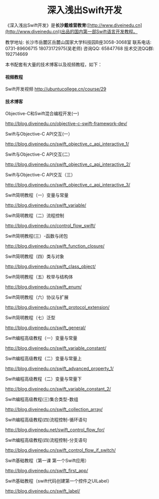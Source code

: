 # <center>深入浅出Swift开发</center>
《深入浅出Swift开发》是**长沙戴维营教育**([http://www.diveinedu.cn](http://www.diveinedu.cn))出品的国内第一部Swift语言开发教程。

教学地址:
    长沙市岳麓区岳麓山国家大学科技园B座3058-3068室
联系电话:
    0731-89606715
    18073172975(吴老师)
咨询QQ: 65847768 
技术交流QQ群: 192714669

本书配套有大量的技术博客以及视频教程，如下：
#### 视频教程
Swift开发视频
http://ubuntucollege.cn/course/29

#### 技术博客
Objective-C和Swift混合编程开发(一)

http://blog.diveinedu.cn/objective-c-swift-framework-dev/

Swift与Objective-C API交互(一）

http://blog.diveinedu.cn/swift_objective_c_api_interactive_1/

Swift与Objective-C API交互(二）

http://blog.diveinedu.cn/swift_objective_c_api_interactive_2/

Swift与Objective-C API交互（三）

http://blog.diveinedu.cn/swift_objective_c_api_interactive_3/

Swift简明教程（一）变量与常量

http://blog.diveinedu.cn/swift_variable/

Swift简明教程（二）流程控制

http://blog.diveinedu.cn/control_flow_swift/

Swift简明教程(三）-函数与闭包

http://blog.diveinedu.cn/swift_function_closure/

Swift简明教程（四）类与对象

http://blog.diveinedu.cn/swift_class_object/

Swift简明教程（五）枚举与结构体

http://blog.diveinedu.cn/swift_enum/

Swift简明教程（六）协议与扩展

http://blog.diveinedu.cn/swift_protocol_extension/

Swift简明教程（七）泛型

http://blog.diveinedu.cn/swift_general/

Swift编程高级教程（一）变量与常量

http://blog.diveinedu.cn/swift_variable_constant/

Swift编程高级教程（二）变量与常量上

http://blog.diveinedu.cn/swift_advanced_property_1/

Swift编程高级教程（二）变量与常量下

http://blog.diveinedu.cn/swift_variable_constant_2/

Swift编程高级教程(三)集合类型-数组

http://blog.diveinedu.cn/swift_collection_array/

Swift编程高级教程(四)流程控制-循环语句

http://blog.diveinedu.net/swift_control_flow_for/

Swift编程高级教程(四)流程控制-分支语句

http://blog.diveinedu.cn/swift_control_flow_if_switch/

Swift基础教程（第一课 第一个Swift应用）

http://blog.diveinedu.cn/swift_first_app/

Swift基础教程（swift代码创建第一个控件之UILabel）

http://blog.diveinedu.cn/swift_label/
